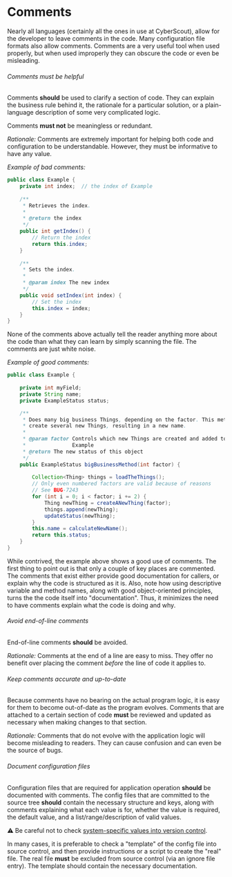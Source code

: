 # Comments

Nearly all languages (certainly all the ones in use at CyberScout), allow for
the developer to leave comments in the code. Many configuration file formats
also allow comments. Comments are a very useful tool when used properly, but
when used improperly they can obscure the code or even be misleading.

###### Comments must be helpful

Comments **should** be used to clarify a section of code. They can explain the
business rule behind it, the rationale for a particular solution, or a
plain-language description of some very complicated logic.

Comments **must not** be meaningless or redundant.

_Rationale:_ Comments are extremely important for helping both code and
configuration to be understandable. However, they must be informative to have
any value.

_Example of bad comments:_

```java
public class Example {
    private int index;  // the index of Example
    
    /**
     * Retrieves the index.
     * 
     * @return the index
     */
    public int getIndex() {
        // Return the index
        return this.index;
    }
    
    /**
     * Sets the index.
     * 
     * @param index The new index
     */
    public void setIndex(int index) {
        // Set the index
        this.index = index;
    }
}
```

None of the comments above actually tell the reader anything more about the code
than what they can learn by simply scanning the file. The comments are just
white noise.

_Example of good comments:_

```java
public class Example {
    
    private int myField;
    private String name;
    private ExampleStatus status;

    /**
     * Does many big business Things, depending on the factor. This method might
     * create several new Things, resulting in a new name.
     * 
     * @param factor Controls which new Things are created and added to this
     *               Example
     * @return The new status of this object
     */
    public ExampleStatus bigBusinessMethod(int factor) {
        
        Collection<Thing> things = loadTheThings();
        // Only even numbered factors are valid because of reasons
        // See BUG-7243
        for (int i = 0; i < factor; i += 2) {
            Thing newThing = createANewThing(factor);
            things.append(newThing);
            updateStatus(newThing);
        }
        this.name = calculateNewName();
        return this.status;
    }
}
```

While contrived, the example above shows a good use of comments. The first thing
to point out is that only a couple of key places are commented. The comments
that exist either provide good documentation for callers, or explain why the
code is structured as it is. Also, note how using descriptive variable and
method names, along with good object-oriented principles, turns the the code
itself into "documentation". Thus, it minimizes the need to have comments
explain what the code is doing and why.

###### Avoid end-of-line comments

End-of-line comments **should** be avoided.

_Rationale:_ Comments at the end of a line are easy to miss. They offer no
benefit over placing the comment _before_ the line of code it applies to.

###### Keep comments accurate and up-to-date

Because comments have no bearing on the actual program logic, it is easy for
them to become out-of-date as the program evolves. Comments that are attached to
a certain section of code **must** be reviewed and updated as necessary when
making changes to that section.

_Rationale:_ Comments that do not evolve with the application logic will become
misleading to readers. They can cause confusion and can even be the source of
bugs.

###### Document configuration files

Configuration files that are required for application operation **should** be
documented with comments. The config files that are committed to the source tree
**should** contain the necessary structure and keys, along with comments
explaining what each value is for, whether the value is required, the default
value, and a list/range/description of valid values.

:warning: Be careful not to check [system-specific values into version
control](VersionControl.md#ignore-system-specific-files).

In many cases, it is preferable to check a "template" of the config file into
source control, and then provide instructions or a script to create the "real"
file. The real file **must** be excluded from source control (via an ignore file
entry). The template should contain the necessary documentation.
